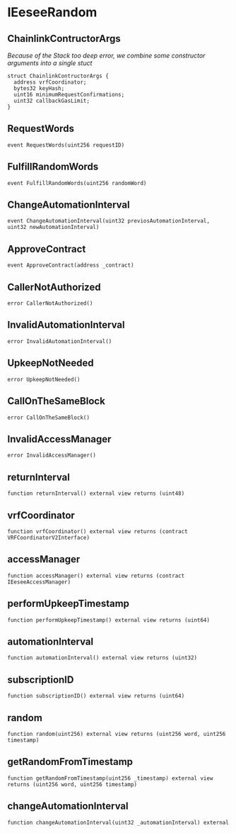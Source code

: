# IEeseeRandom


## ChainlinkContructorArgs

_Because of the Stack too deep error, we combine some constructor arguments into a single stuct_

```solidity
struct ChainlinkContructorArgs {
  address vrfCoordinator;
  bytes32 keyHash;
  uint16 minimumRequestConfirmations;
  uint32 callbackGasLimit;
}
```
## RequestWords

```solidity
event RequestWords(uint256 requestID)
```

## FulfillRandomWords

```solidity
event FulfillRandomWords(uint256 randomWord)
```

## ChangeAutomationInterval

```solidity
event ChangeAutomationInterval(uint32 previosAutomationInterval, uint32 newAutomationInterval)
```

## ApproveContract

```solidity
event ApproveContract(address _contract)
```

## CallerNotAuthorized

```solidity
error CallerNotAuthorized()
```

## InvalidAutomationInterval

```solidity
error InvalidAutomationInterval()
```

## UpkeepNotNeeded

```solidity
error UpkeepNotNeeded()
```

## CallOnTheSameBlock

```solidity
error CallOnTheSameBlock()
```

## InvalidAccessManager

```solidity
error InvalidAccessManager()
```

## returnInterval

```solidity
function returnInterval() external view returns (uint48)
```

## vrfCoordinator

```solidity
function vrfCoordinator() external view returns (contract VRFCoordinatorV2Interface)
```

## accessManager

```solidity
function accessManager() external view returns (contract IEeseeAccessManager)
```

## performUpkeepTimestamp

```solidity
function performUpkeepTimestamp() external view returns (uint64)
```

## automationInterval

```solidity
function automationInterval() external view returns (uint32)
```

## subscriptionID

```solidity
function subscriptionID() external view returns (uint64)
```

## random

```solidity
function random(uint256) external view returns (uint256 word, uint256 timestamp)
```

## getRandomFromTimestamp

```solidity
function getRandomFromTimestamp(uint256 _timestamp) external view returns (uint256 word, uint256 timestamp)
```

## changeAutomationInterval

```solidity
function changeAutomationInterval(uint32 _automationInterval) external
```


